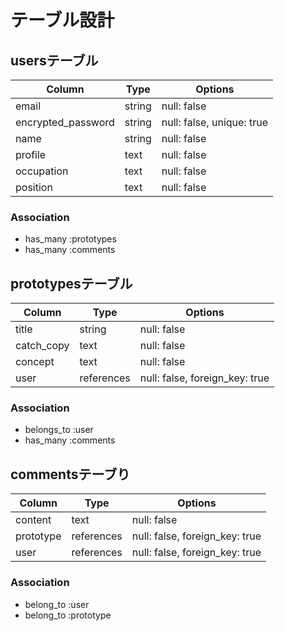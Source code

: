 # テーブル設計

## usersテーブル

| Column                           | Type   | Options                       |
| -------------------------------  | ------ | ----------------------------- |
| email                            | string | null: false                   |
| encrypted_password               | string | null: false, unique: true     |
| name                             | string | null: false                   |
| profile                          | text   | null: false                   |
| occupation                       | text   | null: false                   |
| position                         | text   | null: false                   |

### Association

- has_many :prototypes
- has_many :comments

## prototypesテーブル

| Column                           | Type       | Options                        |
| -------------------------------  | ---------- | -------------------------------|
| title                            | string     | null: false                    |
| catch_copy                       | text       | null: false                    |
| concept                          | text       | null: false                    |
| user                             | references | null: false, foreign_key: true |

### Association

- belongs_to :user
- has_many :comments

## commentsテーブり

| Column                           | Type       | Options                        |
| -------------------------------  | ---------- | -------------------------------|
| content                          | text       | null: false                    |
| prototype                        | references | null: false, foreign_key: true |
| user                             | references | null: false, foreign_key: true |


### Association

- belong_to :user
- belong_to :prototype